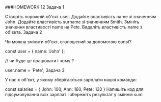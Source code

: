 ###HOMEWORK 12
Задача 1

Створіть порожній об'єкт user.
Додайте властивість name зі значенням John.
Додайте властивість surname зі значенням Smith.
Змініть значення властивості name на Pete.
Видаліть властивість name з об'єкта.
Задача 2

Чи можна змінити об'єкт, оголошений за допомогою const?

const user = {
name: 'John'
};

// чи буде це працювати і чому ?

user.name = 'Pete';
Задача 3

У нас є об'єкт, у якому зберігаються зарплати нашої команди:

const salaries = {
John: 100,
Ann: 160,
Pete: 130
}
Напишіть код для підсумовування всіх зарплат і збережіть результат у змінній sum




